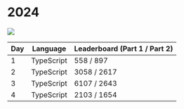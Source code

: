 # 2024
![](https://img.shields.io/badge/stars%20⭐-6-yellow)

|Day|Language|Leaderboard (Part 1 / Part 2)|
|--|--|--|
|1|TypeScript|558 / 897|
|2|TypeScript|3058 / 2617|
|3|TypeScript|6107 / 2643|
|4|TypeScript|2103 / 1654|
